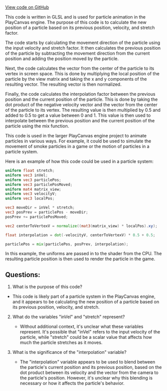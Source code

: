 [View code on GitHub](https://github.com/playcanvas/engine/src/scene/shader-lib/chunks/particle/vert/particle_stretch.js)

This code is written in GLSL and is used for particle animation in the PlayCanvas engine. The purpose of this code is to calculate the new position of a particle based on its previous position, velocity, and stretch factor. 

The code starts by calculating the movement direction of the particle using the input velocity and stretch factor. It then calculates the previous position of the particle by subtracting the movement direction from the current position and adding the position moved by the particle. 

Next, the code calculates the vector from the center of the particle to its vertex in screen space. This is done by multiplying the local position of the particle by the view matrix and taking the x and y components of the resulting vector. The resulting vector is then normalized. 

Finally, the code calculates the interpolation factor between the previous position and the current position of the particle. This is done by taking the dot product of the negative velocity vector and the vector from the center of the particle to its vertex. The resulting value is then multiplied by 0.5 and added to 0.5 to get a value between 0 and 1. This value is then used to interpolate between the previous position and the current position of the particle using the mix function. 

This code is used in the larger PlayCanvas engine project to animate particles in various ways. For example, it could be used to simulate the movement of smoke particles in a game or the motion of particles in a particle system. 

Here is an example of how this code could be used in a particle system:

```glsl
uniform float stretch;
uniform vec3 inVel;
uniform vec3 particlePos;
uniform vec3 particlePosMoved;
uniform mat4 matrix_view;
uniform vec3 velocityV;
uniform vec3 localPos;

vec3 moveDir = inVel * stretch;
vec3 posPrev = particlePos - moveDir;
posPrev += particlePosMoved;

vec2 centerToVertexV = normalize((mat3(matrix_view) * localPos).xy);

float interpolation = dot(-velocityV, centerToVertexV) * 0.5 + 0.5;

particlePos = mix(particlePos, posPrev, interpolation);
```

In this example, the uniforms are passed in to the shader from the CPU. The resulting particle position is then used to render the particle in the game.
## Questions: 
 1. What is the purpose of this code?
   - This code is likely part of a particle system in the PlayCanvas engine, and it appears to be calculating the new position of a particle based on its previous position, velocity, and stretch.

2. What do the variables "inVel" and "stretch" represent?
   - Without additional context, it's unclear what these variables represent. It's possible that "inVel" refers to the input velocity of the particle, while "stretch" could be a scalar value that affects how much the particle stretches as it moves.

3. What is the significance of the "interpolation" variable?
   - The "interpolation" variable appears to be used to blend between the particle's current position and its previous position, based on the dot product between its velocity and the vector from the camera to the particle's position. However, it's unclear why this blending is necessary or how it affects the particle's behavior.